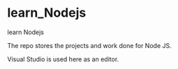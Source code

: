 # learn_Nodejs

learn Nodejs

The repo stores the projects and work done for Node JS.

Visual Studio is used here as an editor.
